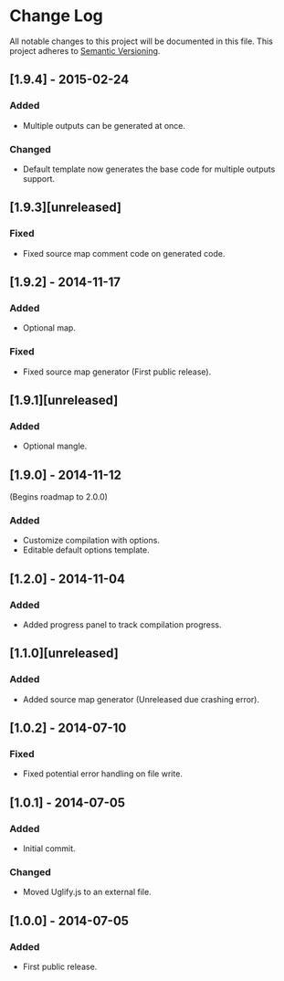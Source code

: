 # Change Log
All notable changes to this project will be documented in this file.
This project adheres to [Semantic Versioning](http://semver.org/).

## [1.9.4] - 2015-02-24
### Added
- Multiple outputs can be generated at once.

### Changed
- Default template now generates the base code for multiple outputs support.

## [1.9.3][unreleased]
### Fixed
- Fixed source map comment code on generated code.

## [1.9.2] - 2014-11-17
### Added
- Optional map.

### Fixed
- Fixed source map generator (First public release).

## [1.9.1][unreleased]
### Added
- Optional mangle.

## [1.9.0] - 2014-11-12
(Begins roadmap to 2.0.0)

### Added
- Customize compilation with options.
- Editable default options template.

## [1.2.0] - 2014-11-04
### Added
- Added progress panel to track compilation progress.

## [1.1.0][unreleased]
### Added
- Added source map generator (Unreleased due crashing error).

## [1.0.2] - 2014-07-10
### Fixed
- Fixed potential error handling on file write.

## [1.0.1] - 2014-07-05
### Added
- Initial commit.

### Changed
- Moved Uglify.js to an external file.

## [1.0.0] - 2014-07-05
### Added
- First public release.